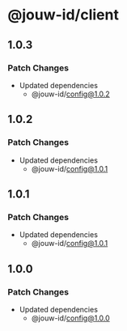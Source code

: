 # @jouw-id/client

## 1.0.3

### Patch Changes

- Updated dependencies
  - @jouw-id/config@1.0.2

## 1.0.2

### Patch Changes

- Updated dependencies
  - @jouw-id/config@1.0.1

## 1.0.1

### Patch Changes

- Updated dependencies
  - @jouw-id/config@1.0.1

## 1.0.0

### Patch Changes

- Updated dependencies
  - @jouw-id/config@1.0.0
